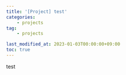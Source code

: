 ```yaml
---
title: '[Project] test'
categories:
    - projects
tag:
    - projects

last_modified_at: 2023-01-03T00:00:00+09:00
toc: true
---
```

test